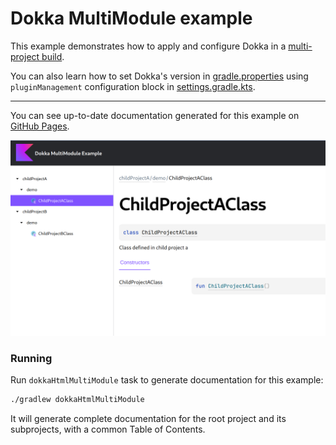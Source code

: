 # Dokka MultiModule example

This example demonstrates how to apply and configure Dokka in a
[multi-project build](https://docs.gradle.org/current/userguide/multi_project_builds.html).

You can also learn how to set Dokka's version in [gradle.properties](gradle.properties) using `pluginManagement`
configuration block in [settings.gradle.kts](settings.gradle.kts).

____

You can see up-to-date documentation generated for this example on
[GitHub Pages](https://kotlin.github.io/dokka/examples/dokka-multimodule-example/htmlMultiModule/index.html).

![screenshot demonstration of output](demo.png)

### Running

Run `dokkaHtmlMultiModule` task to generate documentation for this example:

```bash
./gradlew dokkaHtmlMultiModule
```

It will generate complete documentation for the root project and its subprojects, with a common
Table of Contents.
